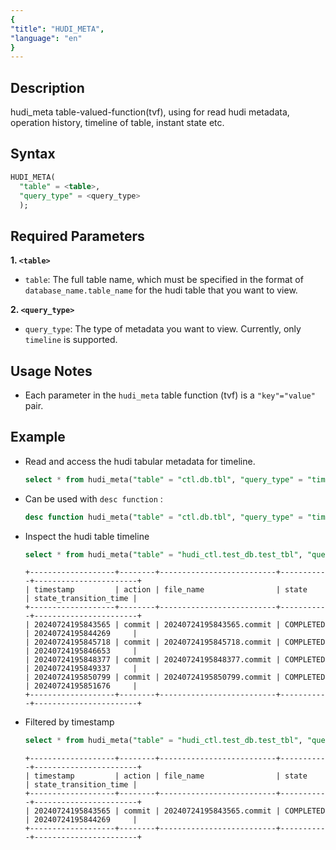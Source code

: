 ```yaml
---
{
"title": "HUDI_META",
"language": "en"
}
---
```


<!--
Licensed to the Apache Software Foundation (ASF) under one
or more contributor license agreements.  See the NOTICE file
distributed with this work for additional information
regarding copyright ownership.  The ASF licenses this file
to you under the Apache License, Version 2.0 (the
"License"); you may not use this file except in compliance
with the License.  You may obtain a copy of the License at

  http://www.apache.org/licenses/LICENSE-2.0

Unless required by applicable law or agreed to in writing,
software distributed under the License is distributed on an
"AS IS" BASIS, WITHOUT WARRANTIES OR CONDITIONS OF ANY
KIND, either express or implied.  See the License for the
specific language governing permissions and limitations
under the License.
-->


## Description

hudi_meta table-valued-function(tvf), using for read hudi metadata, operation history, timeline of table, instant state etc.

## Syntax

```sql
HUDI_META(
  "table" = <table>, 
  "query_type" = <query_type>
  );
```

## Required Parameters
**1. `<table>`**
- `table`: The full table name, which must be specified in the format of `database_name.table_name` for the hudi table that you want to view.

**2. `<query_type>`**
- `query_type`: The type of metadata you want to view. Currently, only `timeline` is supported.

## Usage Notes
- Each parameter in the `hudi_meta` table function (tvf) is a `"key"="value"` pair.


## Example

- Read and access the hudi tabular metadata for timeline.

    ```sql
    select * from hudi_meta("table" = "ctl.db.tbl", "query_type" = "timeline");
    ```

- Can be used with `desc function` :
    
    ```sql
    desc function hudi_meta("table" = "ctl.db.tbl", "query_type" = "timeline");
    ```

- Inspect the hudi table timeline
    
    ```sql
    select * from hudi_meta("table" = "hudi_ctl.test_db.test_tbl", "query_type" = "timeline");
    ```
    ```text
    +-------------------+--------+--------------------------+-----------+-----------------------+
    | timestamp         | action | file_name                | state     | state_transition_time |
    +-------------------+--------+--------------------------+-----------+-----------------------+
    | 20240724195843565 | commit | 20240724195843565.commit | COMPLETED | 20240724195844269     |
    | 20240724195845718 | commit | 20240724195845718.commit | COMPLETED | 20240724195846653     |
    | 20240724195848377 | commit | 20240724195848377.commit | COMPLETED | 20240724195849337     |
    | 20240724195850799 | commit | 20240724195850799.commit | COMPLETED | 20240724195851676     |
    +-------------------+--------+--------------------------+-----------+-----------------------+
    ```

- Filtered by timestamp

    ```sql
    select * from hudi_meta("table" = "hudi_ctl.test_db.test_tbl", "query_type" = "timeline") where timestamp = 20240724195843565;
    ```
    ```text
    +-------------------+--------+--------------------------+-----------+-----------------------+
    | timestamp         | action | file_name                | state     | state_transition_time |
    +-------------------+--------+--------------------------+-----------+-----------------------+
    | 20240724195843565 | commit | 20240724195843565.commit | COMPLETED | 20240724195844269     |
    +-------------------+--------+--------------------------+-----------+-----------------------+
    ```
